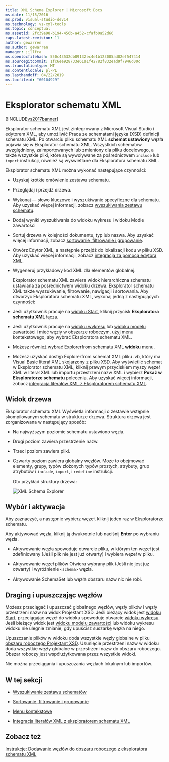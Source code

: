 ```yaml
---
title: XML Schema Explorer | Microsoft Docs
ms.date: 11/15/2016
ms.prod: visual-studio-dev14
ms.technology: vs-xml-tools
ms.topic: conceptual
ms.assetid: 2fc39e98-b194-456b-a452-cfafb0a52d66
caps.latest.revision: 11
author: gewarren
ms.author: gewarren
manager: jillfra
ms.openlocfilehash: 550c43532db89132ec4e1b123005ad02ef547414
ms.sourcegitcommit: 1fc6ee928733e61a1f42782f832ead9f7946d00c
ms.translationtype: MT
ms.contentlocale: pl-PL
ms.lasthandoff: 04/22/2019
ms.locfileid: "60104929"
---
```

# <a name="xml-schema-explorer"></a>Eksplorator schematu XML
[!INCLUDE[vs2017banner](../includes/vs2017banner.md)]

Eksplorator schematu XML jest zintegrowany z Microsoft Visual Studio i edytorem XML, aby umożliwić Praca ze schematami języka (XSD) definicji schematu XML. Po otwarciu pliku schematu XML **schemat ustawiony** węzła pojawia się w Eksplorator schematu XML. Wszystkich schematów uwzględniony, zaimportowanych lub zmieniony dla pliku docelowego, a także wszystkie pliki, które są wywoływane za pośrednictwem `include` lub `import` instrukcji, również są wyświetlane dla Eksploratora schematu XML.  
  
 Eksplorator schematu XML można wykonać następujące czynności:  
  
- Uzyskaj krótkie omówienie zestawu schematu.  
  
- Przeglądaj i przejdź drzewa.  
  
- Wykonaj — słowo kluczowe i wyszukiwanie specyficzne dla schematu. Aby uzyskać więcej informacji, zobacz [wyszukiwania zestawu schematu](../xml-tools/searching-the-schema-set.md).  
  
- Dodaj wyniki wyszukiwania do widoku wykresu i widoku Modle zawartości  
  
- Sortuj drzewa w kolejności dokumentu, typ lub nazwa. Aby uzyskać więcej informacji, zobacz [sortowanie, filtrowanie i grupowanie](../xml-tools/sorting-filtering-and-grouping-xml-schema-explorer.md).  
  
- Otwórz Edytor XML, a następnie przejdź do lokalizacji kodu w pliku XSD. Aby uzyskać więcej informacji, zobacz [integracja za pomocą edytora XML](../xml-tools/integration-with-xml-editor.md).  
  
- Wygeneruj przykładowy kod XML dla elementów globalnej.  
  
  Eksplorator schematu XML zawiera widok hierarchiczna schematu ustawiana za pośrednictwem widoku drzewa. Eksplorator schematu XML także wyszukiwanie, filtrowanie, nawigacji i sortowania. Aby otworzyć Eksploratora schematu XML, wykonaj jedną z następujących czynności:  
  
- Jeśli użytkownik pracuje na [widoku Start](../xml-tools/start-view.md), kliknij przycisk **Eksploratora schematu XML** łącza.  
  
- Jeśli użytkownik pracuje na [widoku wykresu](../xml-tools/graph-view.md) lub [widoku modelu zawartości](../xml-tools/content-model-view.md) i mieć węzły w obszarze roboczym, użyj menu kontekstowego, aby wybrać Eksploratora schematu XML.  
  
- Możesz również wybrać Explorerfrom schematu XML **widoku** menu.  
  
- Możesz uzyskać dostęp Explorerfrom schemat XML pliku .vb, który ma Visual Basic literał XML skojarzony z pliku XSD. Aby wyświetlić schemat w Eksplorator schematu XML, kliknij prawym przyciskiem myszy węzeł XML w literał XML lub importu przestrzeni nazw XML i wybierz **Pokaż w Eksploratorze schematu** polecenia. Aby uzyskać więcej informacji, zobacz [integracja literałów XML z Eksploratorem schematu XML](../xml-tools/integration-of-xml-literals-with-xml-schema-explorer.md).  
  
## <a name="tree-view"></a>Widok drzewa  
 Eksplorator schematu XML Wyświetla informacji o zestawie wstępnie skompilowanym schematu w strukturze drzewa. Struktura drzewa jest zorganizowana w następujący sposób:  
  
- Na najwyższym poziomie schematu ustawiono węzła.  
  
- Drugi poziom zawiera przestrzenie nazw.  
  
- Trzeci poziom zawiera pliki.  
  
- Czwarty poziom zawiera globalny węzłów. Może to obejmować elementy, grupy, typów złożonych typów prostych, atrybuty, grup atrybutów i `include`, `import`, i `redefine` instrukcji.  
  
  Oto przykład struktury drzewa:  
  
  ![XML Schema Explorer](../xml-tools/media/xmlschemaexplorer.gif "XMLSchemaExplorer")  
  
## <a name="selection-and-activation"></a>Wybór i aktywacja  
 Aby zaznaczyć, a następnie wybierz węzeł, kliknij jeden raz w Eksploratorze schematu.  
  
 Aby aktywować węzła, kliknij ją dwukrotnie lub naciśnij **Enter** po wybraniu węzła.  
  
- Aktywowanie węzła spowoduje otwarcie pliku, w którym ten węzeł jest zdefiniowany (Jeśli plik nie jest już otwarty) i wybiera węzeł w pliku.  
  
- Aktywowanie węzeł plików Otwiera wybrany plik (Jeśli nie jest już otwarty) i wyróżnienie `<schema>` węzła.  
  
- Aktywowanie SchemaSet lub węzła obszaru nazw nic nie robi.  
  
## <a name="draging-and-dropping-nodes"></a>Draging i upuszczając węzłów  
 Możesz przeciągać i upuszczać globalnego węzłów, węzły plików i węzły przestrzeni nazw na widok Projektant XSD. Jeśli bieżący widok jest [widoku Start](../xml-tools/start-view.md), przeciągając węzeł do widoku spowoduje otwarcie [widoku wykresu](../xml-tools/graph-view.md). Jeśli bieżący widok jest [widoku modelu zawartości](../xml-tools/content-model-view.md) lub widoku wykresu widoku nie ulegnie zmianie, gdy upuścisz suszarkę węzła na niego.  
  
 Upuszczanie plików w widoku doda wszystkie węzły globalne w pliku [obszaru roboczego Projektant XSD](../xml-tools/xml-schema-designer-workspace.md). Usunięcie przestrzeni nazw w widoku doda wszystkie węzły globalne w przestrzeni nazw do obszaru roboczego. Obszar roboczy jest współużytkowana przez wszystkie widoki.  
  
 Nie można przeciągania i upuszczania węzłach lokalnym lub importów.  
  
## <a name="in-this-section"></a>W tej sekcji  
  
- [Wyszukiwanie zestawu schematów](../xml-tools/searching-the-schema-set.md)  
  
- [Sortowanie, filtrowanie i grupowanie](../xml-tools/sorting-filtering-and-grouping-xml-schema-explorer.md)  
  
- [Menu kontekstowe](../xml-tools/context-menus-xml-schema-explorer.md)  
  
- [Integracja literałów XML z eksploratorem schematu XML](../xml-tools/integration-of-xml-literals-with-xml-schema-explorer.md)  
  
## <a name="see-also"></a>Zobacz też  
 [Instrukcje: Dodawanie węzłów do obszaru roboczego z eksploratora schematu XML](../xml-tools/how-to-add-nodes-to-the-workspace-from-the-xml-schema-explorer.md)
